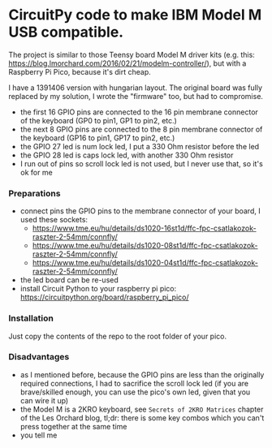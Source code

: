 # CircuitPy code to make IBM Model M USB compatible.

The project is similar to those Teensy board Model M driver kits
(e.g. this: https://blog.lmorchard.com/2016/02/21/modelm-controller/),
but with a Raspberry Pi Pico, because it's dirt cheap.

I have a 1391406 version with hungarian layout.
The original board was fully replaced by my solution, I wrote the "firmware" too,
but had to compromise. 

* the first 16 GPIO pins are connected to the 16 pin membrane connector 
of the keyboard (GP0 to pin1, GP1 to pin2, etc.)
* the next 8 GPIO pins are connected to the 8 pin membrane connector of the keyboard
(GP16 to pin1, GP17 to pin2, etc.)
* the GPIO 27 led is num lock led, I put a 330 Ohm resistor before the led
* the GPIO 28 led is caps lock led, with another 330 Ohm resistor 
* I run out of pins so scroll lock led is not used, but I never use that,
so it's ok for me

### Preparations

* connect pins the GPIO pins to the membrane connector of your board,
I used these sockets: 
  * https://www.tme.eu/hu/details/ds1020-16st1d/ffc-fpc-csatlakozok-raszter-2-54mm/connfly/
  * https://www.tme.eu/hu/details/ds1020-08st1d/ffc-fpc-csatlakozok-raszter-2-54mm/connfly/
  * https://www.tme.eu/hu/details/ds1020-04st1d/ffc-fpc-csatlakozok-raszter-2-54mm/connfly/
* the led board can be re-used 
* install Circuit Python to your raspberry pi pico: https://circuitpython.org/board/raspberry_pi_pico/

### Installation

Just copy the contents of the repo to the root folder of your pico.

### Disadvantages

* as I mentioned before, because the GPIO pins are less than the originally
required connections, I had to sacrifice the scroll lock led
(if you are brave/skilled enough, you can use the pico's own led,
given that you can wire it up)
* the Model M is a 2KRO keyboard, see `Secrets of 2KRO Matrices` chapter
of the Les Orchard blog, tl;dr: there is some key combos which you can't press
together at the same time
* you tell me
